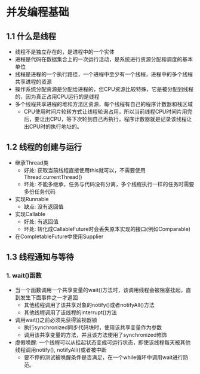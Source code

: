 # 并发编程基础
## 1.1 什么是线程
* 线程不是独立存在的，是进程中的一个实体
* 进程是代码在数据集合上的一次运行活动，是系统进行资源分配和调度的基本单位
* 线程是进程的一个执行路径，一个进程中至少有一个线程，进程中的多个线程共享进程的资源
* 操作系统分配资源是分配给进程的，但CPU资源比较特殊，它是被分配到线程的，因为真正占用CPU运行的是线程
* 多个线程共享进程的堆和方法区资源，每个线程有自己的程序计数器和栈区域
  * CPU使用时间片轮转方式让线程轮询占用，所以当前线程CPU时间片用完后，要让出CPU，等下次轮到自己再执行，程序计数器就是记录该线程让出CPU时的执行地址的。
## 1.2 线程的创建与运行
* 继承Thread类
  * 好处: 获取当前线程直接使用this就可以，不需要使用Thread.currentThread()
  * 坏处: 不能多继承，任务与代码没有分离，多个线程执行一样的任务时需要多份任务代码
* 实现Runnable
  * 缺点: 没有返回值
* 实现Callable
  * 好处: 有返回值
  * 坏处: 转化成CallableFuture时会丢失原本实现的接口(例如Comparable)
* 在CompletableFuture中使用Supplier

## 1.3 线程通知与等待
### 1. wait()函数
* 当一个函数调用一个共享变量的wait()方法时，该调用线程会被阻塞挂起，直到发生下面事件之一才返回
  * 其他线程调用了该共享对象的notify()或者notifyAll()方法
  * 其他线程调用了该线程的interrupt()方法
* 调用wait()之前必须先获得监视器锁
  * 执行synchronized同步代码块时，使用该共享变量作为参数
  * 调用该共享变量的方法，并且该方法使用了synchronized修饰
* 虚假唤醒: 一个线程可以从挂起状态变成可运行状态，即使该线程每天被其他线程调用notify(), notifyAll()或者被中断
  * 要不停的测试被唤醒条件是否满足，在一个while循环中调用wait进行防范。